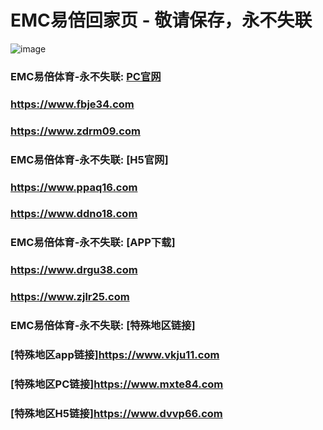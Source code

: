 # EMC易倍回家页 - 敬请保存，永不失联
![image](https://github.com/emc00123/emc00123/assets/161131716/7c9a2641-80ea-4bcf-9aa9-06c69f78449d)


### EMC易倍体育-永不失联:  [PC官网](https://www.ui7e.com)
### <https://www.fbje34.com>
### <https://www.zdrm09.com>
### EMC易倍体育-永不失联:  [H5官网]
### <https://www.ppaq16.com>
### <https://www.ddno18.com>
### EMC易倍体育-永不失联:  [APP下载]
### <https://www.drgu38.com>
### <https://www.zjlr25.com>
### EMC易倍体育-永不失联:  [特殊地区链接]
### [特殊地区app链接]<https://www.vkju11.com>
### [特殊地区PC链接]<https://www.mxte84.com>
### [特殊地区H5链接]<https://www.dvvp66.com>
<!--
**emc10008/emc10008** is a ✨ _special_ ✨ repository because its `README.md` (this file) appears on your GitHub profile.

Here are some ideas to get you started:

- 🔭 I’m currently working on ...
- 🌱 I’m currently learning ...
- 👯 I’m looking to collaborate on ...
- 🤔 I’m looking for help with ...
- 💬 Ask me about ...
- 📫 How to reach me: ...
- 😄 Pronouns: ...
- ⚡ Fun fact: ...
-->
